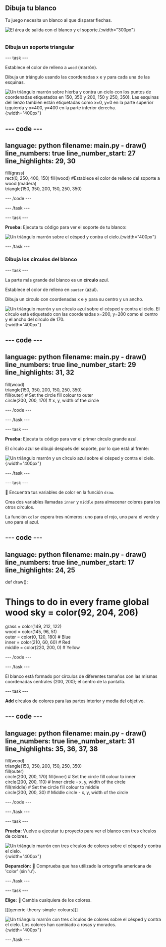 ## Dibuja tu blanco

<div style="display: flex; flex-wrap: wrap">
<div style="flex-basis: 200px; flex-grow: 1; margin-right: 15px;">
Tu juego necesita un blanco al que disparar flechas.
</div>
<div>

![El área de salida con el blanco y el soporte.](images/three-circles.png){:width="300px"}

</div>
</div>

### Dibuja un soporte triangular

--- task ---

Establece el color de relleno a `wood` (marrón).

Dibuja un triángulo usando las coordenadas x e y para cada una de las esquinas.

![Un triángulo marrón sobre hierba y contra un cielo con los puntos de coordenadas etiquetados en 150, 350 y 200, 150 y 250, 350). Las esquinas del lienzo también están etiquetadas como x=0, y=0 en la parte superior izquierda y x=400, y=400 en la parte inferior derecha.](images/stand_coords.png){:width="400px"}

--- code ---
---
language: python filename: main.py - draw() line_numbers: true line_number_start: 27
line_highlights: 29, 30
---
  fill(grass)   
rect(0, 250, 400, 150) fill(wood) #Establece el color de relleno del soporte a wood (madera)     
triangle(150, 350, 200, 150, 250, 350)

--- /code ---

--- /task ---

--- task ---

**Prueba:** Ejecuta tu código para ver el soporte de tu blanco:

![Un triángulo marrón sobre el césped y contra el cielo.](images/target-stand.png){:width="400px"}

--- /task ---

### Dibuja los círculos del blanco

--- task ---

La parte más grande del blanco es un **círculo** azul.

Establece el color de relleno en `ouoter` (azul).

Dibuja un círculo con coordenadas x e y para su centro y un ancho.

![Un triángulo marrón y un círculo azul sobre el césped y contra el cielo. El círculo está etiquetado con las coordenadas x=200, y=200 como el centro y el ancho del círculo de 170.](images/circle-coords.png){:width="400px"}

--- code ---
---
language: python filename: main.py - draw() line_numbers: true line_number_start: 29
line_highlights: 31, 32
---

  fill(wood)   
triangle(150, 350, 200, 150, 250, 350)   
fill(outer) # Set the circle fill colour to outer    
circle(200, 200, 170) # x, y, width of the circle

--- /code ---

--- /task ---

--- task ---

**Prueba:** Ejecuta tu código para ver el primer círculo grande azul.

El círculo azul se dibujó después del soporte, por lo que está al frente:

![Un triángulo marrón y un círculo azul sobre el césped y contra el cielo.](images/blue-circle.png){:width="400px"}

--- /task ---

--- task ---

👀 Encuentra tus variables de color en la función `draw`.

Crea dos variables llamadas `inner` y `middle` para almacenar colores para los otros círculos.

La función `color` espera tres números: uno para el rojo, uno para el verde y uno para el azul.

--- code ---
---
language: python filename: main.py - draw() line_numbers: true line_number_start: 17
line_highlights: 24, 25
---
def draw():   
# Things to do in every frame global wood sky = color(92, 204, 206)   
grass = color(149, 212, 122)   
wood = color(145, 96, 51)   
outer = color(0, 120, 180) # Blue    
inner = color(210, 60, 60) # Red    
middle = color(220, 200, 0) # Yellow

--- /code ---

--- /task ---

El blanco está formado por círculos de diferentes tamaños con las mismas coordenadas centrales (200, 200); el centro de la pantalla.

--- task ---

**Add** círculos de colores para las partes interior y media del objetivo.

--- code ---
---
language: python filename: main.py - draw() line_numbers: true line_number_start: 31
line_highlights: 35, 36, 37, 38
---
  fill(wood)    
triangle(150, 350, 200, 150, 250, 350)  
fill(outer)   
circle(200, 200, 170) fill(inner) # Set the circle fill colour to inner      
circle(200, 200, 110) # Inner circle - x, y, width of the circle  
fill(middle) # Set the circle fill colour to middle      
circle(200, 200, 30) # Middle circle - x, y, width of the circle

--- /code ---

--- /task ---

--- task ---

**Prueba:** Vuelve a ejecutar tu proyecto para ver el blanco con tres círculos de colores.

![Un triángulo marrón con tres círculos de colores sobre el césped y contra el cielo.](images/three-circles.png){:width="400px"}

**Depuración:** 🐞 Comprueba que has utilizado la ortografía americana de 'color' (sin 'u').

--- /task ---

--- task ---

**Elige:** 💭 Cambia cualquiera de los colores.

[[[generic-theory-simple-colours]]]

![Un triángulo marrón con tres círculos de colores sobre el césped y contra el cielo. Los colores han cambiado a rosas y morados.](images/alternative-colours.png){:width="400px"}


--- /task ---



